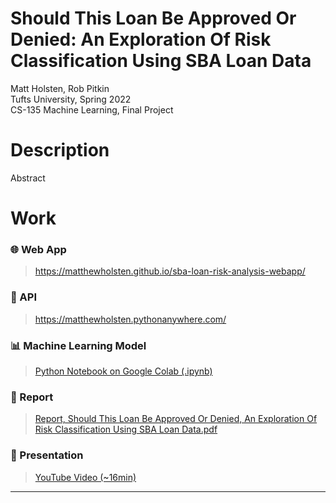 # Should This Loan Be Approved Or Denied: An Exploration Of Risk Classification Using SBA Loan Data

Matt Holsten, Rob Pitkin\
Tufts University, Spring 2022\
CS-135 Machine Learning, Final Project



# Description
Abstract

# Work

### 🌐  Web App
> https://matthewholsten.github.io/sba-loan-risk-analysis-webapp/

### 🤖  API
> https://matthewholsten.pythonanywhere.com/

### 📊  Machine Learning Model
> [Python Notebook on Google Colab (.ipynb)](https://colab.research.google.com/drive/1HVOS9IFwqiPWZ4yIHXls7a4HiP-RmNCM?usp=sharing)

### 📄  Report
> [Report, Should This Loan Be Approved Or Denied, An Exploration Of Risk Classification Using SBA Loan Data.pdf](https://github.com/MatthewHolsten/sba-loan-risk-analysis/blob/a6212e0732338dc7ec98d1d3f250f6a7ce52fd19/Report,%20Should%20This%20Loan%20Be%20Approved%20Or%20Denied,%20An%20Exploration%20Of%20Risk%20Classification%20Using%20SBA%20Loan%20Data.pdf)

### 🎥  Presentation
> [YouTube Video (~16min)](https://youtu.be/1bDq9xMnCdc)

---
